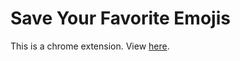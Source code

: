 # Save Your Favorite Emojis

This is a chrome extension. 
View [here](https://chromewebstore.google.com/detail/emojist/aikgnikholhpeojnbbbmogcfogiecamf).
